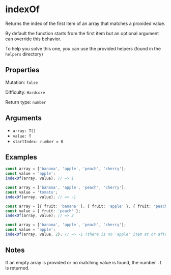 # indexOf

Returns the index of the first item of an array that matches a provided value.

By default the function starts from the first item but an optional argument can override this behavior.

To help you solve this one, you can use the provided helpers (found in the `helpers` directory)

## Properties

Mutation: `false`

Difficulty: `Hardcore`

Return type: `number`

## Arguments

- `array: T[]`
- `value: T`
- `startIndex: number = 0`

## Examples

```typescript
const array = ['banana', 'apple', 'peach', 'cherry'];
const value = 'apple';
indexOf(array, value); // => 1

const array = ['banana', 'apple', 'peach', 'cherry'];
const value = 'tomato';
indexOf(array, value); // => -1

const array = [{ fruit: 'banana' }, { fruit: 'apple' }, { fruit: 'peach' }];
const value = { fruit: 'peach' };
indexOf(array, value); // => 2

const array = ['banana', 'apple', 'peach', 'cherry'];
const value = 'apple';
indexOf(array, value, 2); // => -1 (there is no 'apple' item at or after the index 2)
```

## Notes

If an empty array is provided or no matching value is found, the number `-1` is returned.
